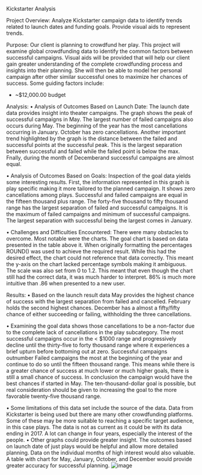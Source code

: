 Kickstarter Analysis

Project Overview:
Analyze Kickstarter campaign data to identify trends related to launch dates and funding goals. Provide visual aids to represent trends.
	
Purpose:
Our client is planning to crowdfund her play. This project will examine global crowdfunding data to identify the common factors between successful campaigns. Visual aids will be provided that will help our client gain greater understanding of the complete crowdfunding process and insights into their planning. She will then be able to model her personal campaign after other similar successful ones to maximize her chances of success. Some guiding factors include:
* ~$12,000.00 budget

Analysis:
•	Analysis of Outcomes Based on Launch Date:
The launch date data provides insight into theater campaigns. The graph shows the peak of successful campaigns in May. The largest number of failed campaigns also occurs during May. The beginning of the year has the most cancellations occurring in January. October has zero cancellations. Another important trend highlighted by the graph is the distance between the failed and successful points at the successful peak. This is the largest separation between successful and failed while the failed point is below the max. Fnally, during the month of Decemberand successful campaigns are almost 
equal. 

 

•	Analysis of Outcomes Based on Goals:
Inspection of the goal data yields some interesting results. First, the information represented in this graph is play specific making it more tailored to the planned campaign. It shows zero cancellations among plays. Successful and failed campaigns are equal in the fifteen thousand plus range. The forty-five thousand to fifty thousand range has the largest separation of failed and successful campaigns. It is the maximum of failed campaigns and minimum of successful campaigns. The largest separation with successful being the largest comes in January.

 

•	Challenges and Difficulties Encountered:
There were many obstacles to overcome. Most notable were the charts. The goal chart is based on data presented in the table above it. When originally formatting the percentages ROUND() was used to achieve the required result. While this had the desired effect, the chart could not reference that data correctly. This meant the y-axis on the chart lacked percentage symbols making it ambiguous. The scale was also set from 0 to 1.2. This meant that even though the chart still had the correct data, it was much harder to interpret. 86% is much more intuitive than .86 when presented to a new user. 

Results:
•	Based on the launch result data May provides the highest chance of success with the largest separation from failed and cancelled. February holds the second highest chances. December has a almost a fifty/fifty chance of either succeeding or failing, withholding the three cancellations.

•	Examining the goal data shows those cancellations to be a non-factor due to the complete lack of cancellations in the play subcategory. The most successful campaigns occur in the < $1000 range and progressively decline until the thirty-five to forty thousand range where it experiences a brief upturn before bottoming out at zero. Successful campaigns outnumber Failed campaigns the most at the beginning of the year and continue to do so until the fifteen thousand range. This means while there is a greater chance of success at much lower or much higher goals, there is still a small chance of success. In conclusion the campaign would have the best chances if started in May. The ten-thousand-dollar goal is possible, but real consideration should be given to increasing the goal to the more favorable twenty-five thousand range.

•	Some limitations of this data set include the source of the data. Data from Kickstarter is being used but there are many other crowdfunding platforms. Some of these may be more suitable to reaching a specific target audience, in this case plays. The data is not as current as it could be with its data ending in 2017. A lot can change in four years, especially the interest of the people.
•	Other graphs could provide greater insight. The outcomes based on launch date of just plays would be helpful and allow more detailed planning. Data on the individual months of high interest would also valuable. A table with chart for May, January, October, and December would provide greater accuracy for successful planning.
![image](https://user-images.githubusercontent.com/89947873/133021335-d25858d3-1e0c-4177-a109-fb4662334f5c.png)
